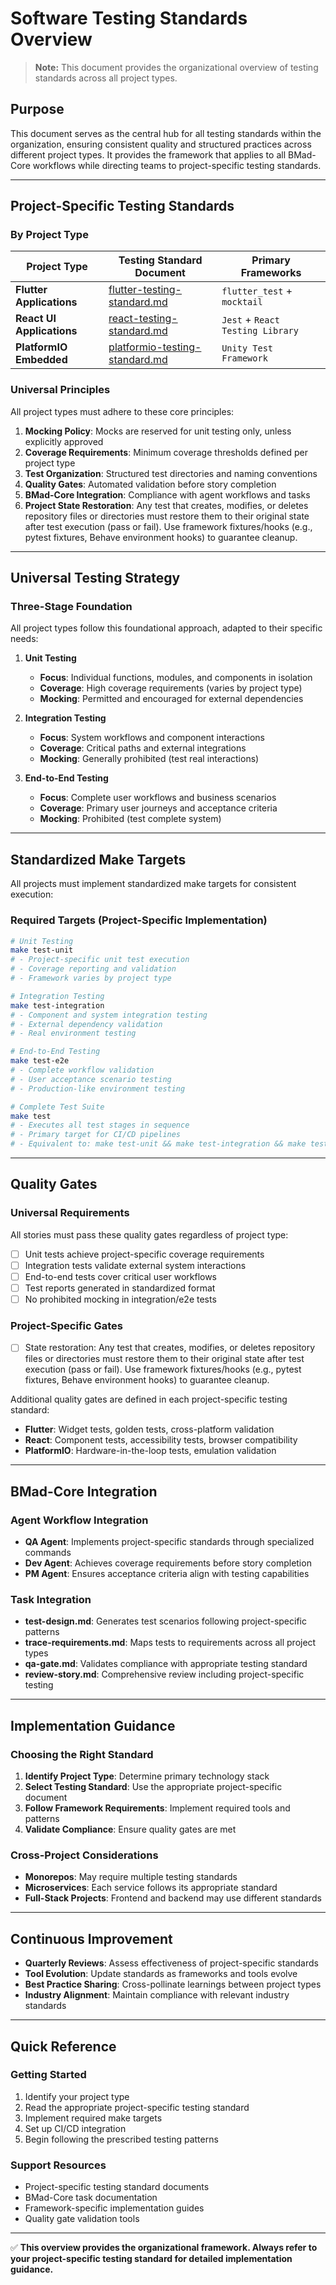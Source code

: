 # Software Testing Standards Overview

> **Note:** This document provides the organizational overview of testing standards across all project types.

## Purpose

This document serves as the central hub for all testing standards within the organization, ensuring consistent quality and structured practices across different project types. It provides the framework that applies to all BMad-Core workflows while directing teams to project-specific testing standards.

---

## Project-Specific Testing Standards

### By Project Type

| Project Type | Testing Standard Document | Primary Frameworks |
|--------------|---------------------------|-------------------|
| **Flutter Applications** | [flutter-testing-standard.md](flutter-testing-standard.md) | `flutter_test` + `mocktail` |
| **React UI Applications** | [react-testing-standard.md](react-testing-standard.md) | `Jest` + `React Testing Library` |
| **PlatformIO Embedded** | [platformio-testing-standard.md](platformio-testing-standard.md) | `Unity Test Framework` |

### Universal Principles

All project types must adhere to these core principles:

1. **Mocking Policy**: Mocks are reserved for unit testing only, unless explicitly approved
2. **Coverage Requirements**: Minimum coverage thresholds defined per project type
3. **Test Organization**: Structured test directories and naming conventions
4. **Quality Gates**: Automated validation before story completion
5. **BMad-Core Integration**: Compliance with agent workflows and tasks
6. **Project State Restoration**: Any test that creates, modifies, or deletes repository files or directories must restore them to their original state after test execution (pass or fail). Use framework fixtures/hooks (e.g., pytest fixtures, Behave environment hooks) to guarantee cleanup.

---

## Universal Testing Strategy

### Three-Stage Foundation

All project types follow this foundational approach, adapted to their specific needs:

1. **Unit Testing**
   - **Focus**: Individual functions, modules, and components in isolation
   - **Coverage**: High coverage requirements (varies by project type)
   - **Mocking**: Permitted and encouraged for external dependencies

2. **Integration Testing**
   - **Focus**: System workflows and component interactions
   - **Coverage**: Critical paths and external integrations
   - **Mocking**: Generally prohibited (test real interactions)

3. **End-to-End Testing**
   - **Focus**: Complete user workflows and business scenarios
   - **Coverage**: Primary user journeys and acceptance criteria
   - **Mocking**: Prohibited (test complete system)

---

## Standardized Make Targets

All projects must implement standardized make targets for consistent execution:

### Required Targets (Project-Specific Implementation)

```bash
# Unit Testing
make test-unit
# - Project-specific unit test execution
# - Coverage reporting and validation
# - Framework varies by project type

# Integration Testing
make test-integration
# - Component and system integration testing
# - External dependency validation
# - Real environment testing

# End-to-End Testing
make test-e2e
# - Complete workflow validation
# - User acceptance scenario testing
# - Production-like environment testing

# Complete Test Suite
make test
# - Executes all test stages in sequence
# - Primary target for CI/CD pipelines
# - Equivalent to: make test-unit && make test-integration && make test-e2e
```

---

## Quality Gates

### Universal Requirements

All stories must pass these quality gates regardless of project type:

- [ ] Unit tests achieve project-specific coverage requirements
- [ ] Integration tests validate external system interactions
- [ ] End-to-end tests cover critical user workflows
- [ ] Test reports generated in standardized format
- [ ] No prohibited mocking in integration/e2e tests

### Project-Specific Gates

- [ ] State restoration: Any test that creates, modifies, or deletes repository files or directories must restore them to their original state after test execution (pass or fail). Use framework fixtures/hooks (e.g., pytest fixtures, Behave environment hooks) to guarantee cleanup.

Additional quality gates are defined in each project-specific testing standard:

- **Flutter**: Widget tests, golden tests, cross-platform validation
- **React**: Component tests, accessibility tests, browser compatibility
- **PlatformIO**: Hardware-in-the-loop tests, emulation validation

---

## BMad-Core Integration

### Agent Workflow Integration

- **QA Agent**: Implements project-specific standards through specialized commands
- **Dev Agent**: Achieves coverage requirements before story completion
- **PM Agent**: Ensures acceptance criteria align with testing capabilities

### Task Integration

- **test-design.md**: Generates test scenarios following project-specific patterns
- **trace-requirements.md**: Maps tests to requirements across all project types
- **qa-gate.md**: Validates compliance with appropriate testing standard
- **review-story.md**: Comprehensive review including project-specific testing

---

## Implementation Guidance

### Choosing the Right Standard

1. **Identify Project Type**: Determine primary technology stack
2. **Select Testing Standard**: Use the appropriate project-specific document
3. **Follow Framework Requirements**: Implement required tools and patterns
4. **Validate Compliance**: Ensure quality gates are met

### Cross-Project Considerations

- **Monorepos**: May require multiple testing standards
- **Microservices**: Each service follows its appropriate standard
- **Full-Stack Projects**: Frontend and backend may use different standards

---

## Continuous Improvement

- **Quarterly Reviews**: Assess effectiveness of project-specific standards
- **Tool Evolution**: Update standards as frameworks and tools evolve
- **Best Practice Sharing**: Cross-pollinate learnings between project types
- **Industry Alignment**: Maintain compliance with relevant industry standards

---

## Quick Reference

### Getting Started

1. Identify your project type
2. Read the appropriate project-specific testing standard
3. Implement required make targets
4. Set up CI/CD integration
5. Begin following the prescribed testing patterns

### Support Resources

- Project-specific testing standard documents
- BMad-Core task documentation
- Framework-specific implementation guides
- Quality gate validation tools

---

✅ **This overview provides the organizational framework. Always refer to your project-specific testing standard for detailed implementation guidance.**
